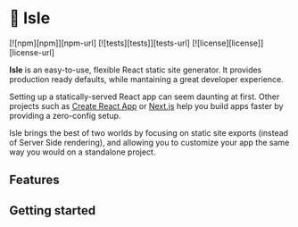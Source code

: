 # :palm_tree: Isle

[![npm][npm]][npm-url]
[![tests][tests]][tests-url]
[![license][license]][license-url]

**Isle** is an easy-to-use, flexible React static site generator. It provides production ready defaults, while mantaining a great developer experience.

Setting up a statically-served React app can seem daunting at first. Other projects such as [Create React App](https://facebook.github.io/create-react-app/) or [Next.js](https://nextjs.org/) help you build apps faster by providing a zero-config setup.

Isle brings the best of two worlds by focusing on static site exports (instead of Server Side rendering), and allowing you to customize your app the same way you would on a standalone project.


## Features

## Getting started

